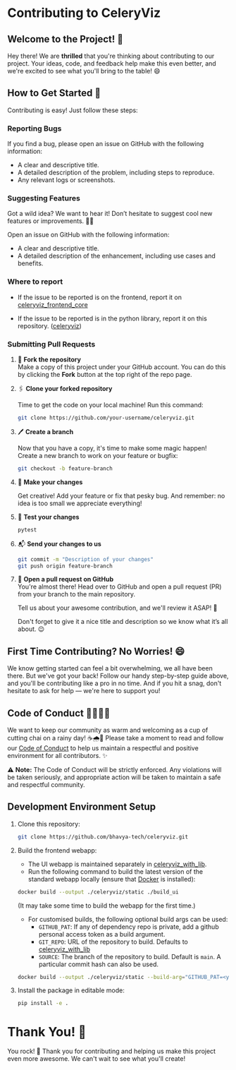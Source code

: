 # Contributing to CeleryViz

## Welcome to the Project! 🎉

Hey there! We are **thrilled** that you're thinking about contributing to our project. Your ideas, code, and feedback help make this even better, and we're excited to see what you'll bring to the table! 😄


## How to Get Started 🚀

Contributing is easy! Just follow these steps:


### Reporting Bugs

If you find a bug, please open an issue on GitHub with the following information:
- A clear and descriptive title.
- A detailed description of the problem, including steps to reproduce.
- Any relevant logs or screenshots.


### Suggesting Features

Got a wild idea? We want to hear it! Don’t hesitate to suggest cool new features or improvements. 🌈💡

Open an issue on GitHub with the following information:
- A clear and descriptive title.
- A detailed description of the enhancement, including use cases and benefits.


### Where to report
  - If the issue to be reported is on the frontend, report it on [celeryviz_frontend_core](https://github.com/bhavya-tech/celeryviz_frontend_core/issues)

  - If the issue to be reported is in the python library, report it on this repository. ([celeryviz](https://github.com/bhavya-tech/celeryviz))


### Submitting Pull Requests

1. 🍴 **Fork the repository**  
   Make a copy of this project under your GitHub account. You can do this by clicking the **Fork** button at the top right of the repo page.

2. 🖇️ **Clone your forked repository**

    Time to get the code on your local machine! Run this command:

    ```bash
    git clone https://github.com/your-username/celeryviz.git
    ```

3. 🖊️ **Create a branch**  

   Now that you have a copy, it's time to make some magic happen!  
   Create a new branch to work on your feature or bugfix:
    ```bash
    git checkout -b feature-branch
    ```

4. 🔨 **Make your changes**

   Get creative! Add your feature or fix that pesky bug. And remember: no idea is too small we appreciate everything!

5. 🧪 **Test your changes**

    ```bash
    pytest
    ```

6. 📬 **Send your changes to us**
    ```bash
    git commit -m "Description of your changes"
    git push origin feature-branch
    ```

7. 🔄 **Open a pull request on GitHub**  
   You're almost there! Head over to GitHub and open a pull request (PR) from your branch to the main repository.  

   Tell us about your awesome contribution, and we'll review it ASAP! 🚀  

   Don't forget to give it a nice title and description so we know what it’s all about. 😉


## First Time Contributing? No Worries! 😄
We know getting started can feel a bit overwhelming, we all have been there. But we've got your back! Follow our handy step-by-step guide above, and you'll be contributing like a pro in no time. And if you hit a snag, don't hesitate to ask for help — we're here to support you!


## Code of Conduct 👩‍💻👨‍💻
We want to keep our community as warm and welcoming as a cup of cutting chai on a rainy day! ☕🌧️🍵 Please take a moment to read and follow our [Code of Conduct](CODE_OF_CONDUCT.md) to help us maintain a respectful and positive environment for all contributors. ✨

⚠️ **Note:** The Code of Conduct will be strictly enforced. Any violations will be taken seriously, and appropriate action will be taken to maintain a safe and respectful community.


## Development Environment Setup

1. Clone this repository:
    ```bash
    git clone https://github.com/bhavya-tech/celeryviz.git
    ```
2. Build the frontend webapp:
    - The UI webapp is maintained separately in [celeryviz_with_lib](https://github.com/bhavya-tech/celeryviz_with_lib).
    - Run the following command to build the latest version of the standard webapp locally (ensure that [Docker](https://www.docker.com/) is installed):
    ```bash
    docker build --output ./celeryviz/static ./build_ui
    ```
    (It may take some time to build the webapp for the first time.) 

    - For customised builds, the following optional build args can be used:
      - `GITHUB_PAT`: If any of dependency repo is private, add a github personal access token as a build argument.
      - `GIT_REPO`: URL of the repository to build. Defaults to [celeryviz_with_lib](https://github.com/bhavya-tech/celeryviz_with_lib.git)
      - `SOURCE`: The branch of the repository to build. Default is `main`. A particular commit hash can also be used.

    ```bash
    docker build --output ./celeryviz/static --build-arg="GITHUB_PAT=<your github personal access token>" ./build_ui
    ```

3. Install the package in editable mode:
    ```bash
    pip install -e .
    ```


# Thank You! 🙌
You rock! 🤘 Thank you for contributing and helping us make this project even more awesome. We can't wait to see what you'll create!